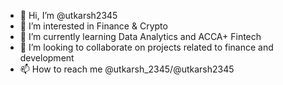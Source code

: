 - 👋 Hi, I’m @utkarsh2345
- 👀 I’m interested in Finance & Crypto
- 🌱 I’m currently learning Data Analytics and ACCA+ Fintech
- 💞️ I’m looking to collaborate on projects related to finance and development 
- 📫 How to reach me @utkarsh_2345/@utkarsh2345

<!---
utkarsh2345/utkarsh2345 is a ✨ special ✨ repository because its `README.md` (this file) appears on your GitHub profile.
You can click the Preview link to take a look at your changes.
--->
